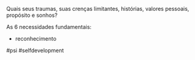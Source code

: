Quais seus traumas, suas crenças limitantes, histórias, valores pessoais, propósito e sonhos?

As 6 necessidades fundamentais:
- reconhecimento

#psi #selfdevelopment